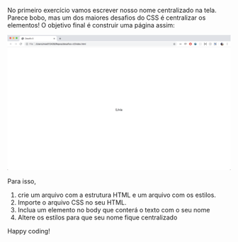 No primeiro exercício vamos escrever nosso nome centralizado na tela. Parece bobo, mas um dos maiores desafios do CSS é centralizar os elementos! O objetivo final é construir uma página assim:

![Imagem do resultado do desafio](img-desafio1.png)


Para isso,
1. crie um arquivo com a estrutura HTML e um arquivo com os estilos.
2. Importe o arquivo CSS no seu HTML.  
3. Inclua um elemento no body que conterá o texto com o seu nome
4. Altere os estilos para que seu nome fique centralizado

Happy coding!
